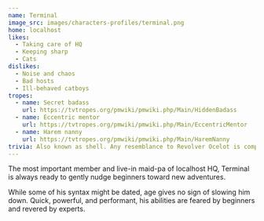 ```yaml
---
name: Terminal
image_src: images/characters-profiles/terminal.png
home: localhost
likes:
  - Taking care of HQ
  - Keeping sharp
  - Cats
dislikes:
  - Noise and chaos
  - Bad hosts
  - Ill-behaved catboys
tropes:
  - name: Secret badass
    url: https://tvtropes.org/pmwiki/pmwiki.php/Main/HiddenBadass
  - name: Eccentric mentor
    url: https://tvtropes.org/pmwiki/pmwiki.php/Main/EccentricMentor
  - name: Harem nanny
    url: https://tvtropes.org/pmwiki/pmwiki.php/Main/HaremNanny
trivia: Also known as shell. Any resemblance to Revolver Ocelot is completely accidental.
---
```


The most important member and live-in maid-pa of localhost HQ, Terminal is always ready to gently nudge beginners toward new adventures.

While some of his syntax might be dated, age gives no sign of slowing him down. Quick, powerful, and performant, his abilities are feared by beginners and revered by experts.
